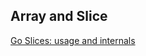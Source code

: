 ## **Array and Slice**  

[Go Slices: usage and internals](https://blog.golang.org/go-slices-usage-and-internals)